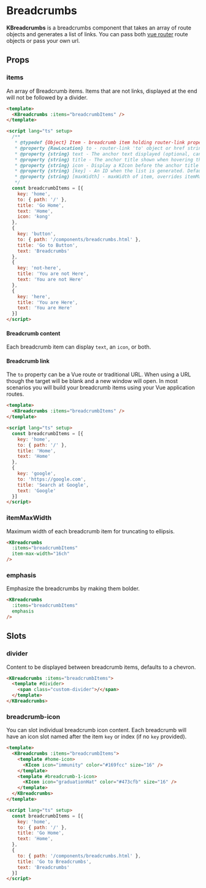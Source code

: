 # Breadcrumbs

**KBreadcrumbs** is a breadcrumbs component that takes an array of route objects and generates a list of links. You can pass both [vue router](https://router.vuejs.org/) route objects or pass your own url.

## Props

### items

An array of Breadcrumb items. Items that are not links, displayed at the end will not be followed by a divider.

<KCard>
  <template #body>
    <KBreadcrumbs :items="internalBreadcrumbItems" />
  </template>
</KCard>

```html
<template>
  <KBreadcrumbs :items="breadcrumbItems" />
</template>

<script lang="ts" setup>
  /**
   * @typedef {Object} Item - breadcrumb item holding router-link properties
   * @property {RawLocation} to - router-link 'to' object or href string
   * @property {string} text - The anchor text displayed (optional, can be used with or without 'icon')
   * @property {string} title - The anchor title shown when hovering the link
   * @property {string} icon - Display a KIcon before the anchor title (optional, can be used with or without 'text')
   * @property {string} [key] - An ID when the list is generated. Defaults to text if not set.
   * @property {string} [maxWidth] - maxWidth of item, overrides itemMaxWidth
   */
  const breadcrumbItems = [{
    key: 'home',
    to: { path: '/' },
    title: 'Go Home',
    text: 'Home',
    icon: 'kong'
  },
  {
    key: 'button',
    to: { path: '/components/breadcrumbs.html' },
    title: 'Go to Button',
    text: 'Breadcrumbs'
  },
  {
    key: 'not-here',
    title: 'You are not Here',
    text: 'You are not Here'
  },
  {
    key: 'here',
    title: 'You are Here',
    text: 'You are Here'
  }]
</script>
```

#### Breadcrumb content

Each breadcrumb item can display `text`, an `icon`, or both.

#### Breadcrumb link

The `to` property can be a Vue route or traditional URL. When using a URL though the target will be blank and a new window will open. In most scenarios you will build your breadcrumb items using your Vue application routes.

<KCard>
  <template #body>
    <KBreadcrumbs :items="externalBreadcrumbItems" />
  </template>
</KCard>

```html
<template>
  <KBreadcrumbs :items="breadcrumbItems" />
</template>

<script lang="ts" setup>
  const breadcrumbItems = [{
    key: 'home',
    to: { path: '/' },
    title: 'Home',
    text: 'Home'
  },
  {
    key: 'google',
    to: 'https://google.com',
    title: 'Search at Google',
    text: 'Google'
  }]
</script>
```

### itemMaxWidth

Maximum width of each breadcrumb item for truncating to ellipsis.

<KCard>
  <template #body>
    <KBreadcrumbs :items="longBreadcrumbs" item-max-width="16ch" />
  </template>
</KCard>

```html
<KBreadcrumbs
  :items="breadcrumbItems"
  item-max-width="16ch"
/>
```

### emphasis

Emphasize the breadcrumbs by making them bolder.

<KCard>
  <template #body>
    <KBreadcrumbs :items="contextualBreadcrumbs" emphasis />
  </template>
</KCard>

```html
<KBreadcrumbs
  :items="breadcrumbItems"
  emphasis
/>
```

## Slots

### divider

Content to be displayed between breadcrumb items, defaults to a chevron.

<KCard>
  <template #body>
    <KBreadcrumbs :items="internalBreadcrumbItems">
      <template #divider>
        <span class="custom-divider">/</span>
      </template>
    </KBreadcrumbs>
  </template>
</KCard>

```html
<KBreadcrumbs :items="breadcrumbItems">
  <template #divider>
    <span class="custom-divider">/</span>
  </template>
</KBreadcrumbs>
```

### breadcrumb-icon

You can slot individual breadcrumb icon content. Each breadcrumb will have an icon slot named after the item `key` or index (if no `key` provided).

<KCard>
  <template #body>
    <KBreadcrumbs :items="iconBreadcrumbs">
      <template #home-icon>
        <KIcon icon="immunity" color="#169fcc" size="16" class="breadcrumb-icon" />
      </template>
      <template #breadcrumb-1-icon>
        <KIcon icon="graduationHat" color="#473cfb" size="16" class="breadcrumb-icon" />
      </template>
    </KBreadcrumbs>
  </template>
</KCard>

```html
<template>
  <KBreadcrumbs :items="breadcrumbItems">
    <template #home-icon>
      <KIcon icon="immunity" color="#169fcc" size="16" />
    </template>
    <template #breadcrumb-1-icon>
      <KIcon icon="graduationHat" color="#473cfb" size="16" />
    </template>
  </KBreadcrumbs>
</template>

<script lang="ts" setup>
  const breadcrumbItems = [{
    key: 'home',
    to: { path: '/' },
    title: 'Go Home',
    text: 'Home',
  },
  {
    to: { path: '/components/breadcrumbs.html' },
    title: 'Go to Breadcrumbs',
    text: 'Breadcrumbs'
  }]
</script>
```

<script lang="ts">
import { defineComponent } from 'vue'

export default defineComponent({
  data () {
    return {
      internalBreadcrumbItems: [
        {
          key: 'home',
          to: { path: '/' },
          title: 'Go Home',
          text: 'Home',
          icon: 'kong'
        },
        {
          key: 'breadcrumbs',
          to: { path: '/components/breadcrumbs.html' },
          title: 'Go to Breadcrumbs',
          text: 'Breadcrumbs'
        },
        {
          key: 'not-here',
          title: 'You are not Here',
          text: 'You are not Here'
        },
        {
          key: 'here',
          title: 'You are Here',
          text: 'You are Here'
        }
      ],
      externalBreadcrumbItems: [
        {
          key: 'home',
          to: { path: '/' },
          title: 'Go Home',
          text: 'Home'
        },
        {
          key: 'google',
          to: 'https://google.com',
          title: 'Search over at Google',
          text: 'Google'
        }
      ],
      longBreadcrumbs: [
        {
          to: { path: '/' },
          title: 'Overview',
          text: 'Overview'
        },
        {
          to: { path: '/' },
          title: 'Services',
          text: 'Services'
        },
        {
          to: { path: '/' },
          title: 'f67a3ead-dfb9-4ef9-8cda-6646bc4db950',
          text: 'f67a3ead-dfb9-4ef9-8cda-6646bc4db950'
        }
      ],
      contextualBreadcrumbs: [
        {
          to: { path: '/' },
          title: 'Services',
          text: 'Services'
        },
        {
          title: 'My Service',
          text: 'My Service'
        },
      ],
      iconBreadcrumbs: [
        {
          key: 'home',
          to: { path: '/' },
          title: 'Go Home',
          text: 'Home',
          icon: 'kong'
        },
        {
          to: { path: '/components/breadcrumbs.html' },
          title: 'Go to Breadcrumbs',
          text: 'Breadcrumbs'
        }
      ]
    }
  }
})
</script>

<style lang="scss">
  .custom-divider {
    font-size: 13px;
    font-weight: 300;
    line-height: 14px;
    color: #afb7c5;
  }

  .breadcrumb-icon {
    align-self: center;
    margin-right: 8px;
  }
</style>
